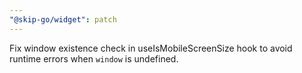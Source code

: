 ```yaml
---
"@skip-go/widget": patch
---
```

Fix window existence check in useIsMobileScreenSize hook to avoid runtime errors when `window` is undefined.
